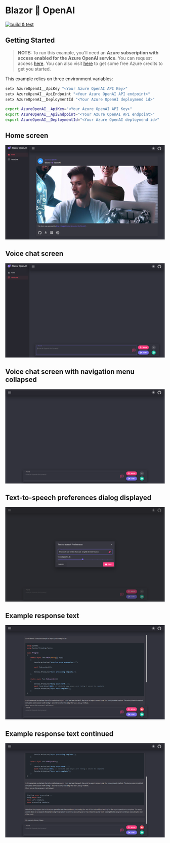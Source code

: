 # Blazor 💜 OpenAI

[![build & test](https://github.com/IEvangelist/blazor-azure-openai/actions/workflows/dotnet.yml/badge.svg)](https://github.com/IEvangelist/blazor-azure-openai/actions/workflows/dotnet.yml)

## Getting Started

> **NOTE:** 
> To run this example, you'll need an **Azure subscription with access enabled for the Azure OpenAI service**. You can request access [here](https://aka.ms/oaiapply). You can also visit [here](https://azure.microsoft.com/free/cognitive-search/) to get some free Azure credits to get you started.

This example relies on three environment variables:

```PowerShell
setx AzureOpenAI__ApiKey "<Your Azure OpenAI API Key>"
setx AzureOpenAI__ApiEndpoint "<Your Azure OpenAI API endpoint>"
setx AzureOpenAI__DeploymentId "<Your Azure OpenAI deploymend id>"
```

```bash
export AzureOpenAI__ApiKey="<Your Azure OpenAI API Key>"
export AzureOpenAI__ApiEndpoint="<Your Azure OpenAI API endpoint>"
export AzureOpenAI__DeploymentId="<Your Azure OpenAI deploymend id>"
```

## Home screen

![Home screen](images/home.png)

## Voice chat screen

![Voice chat screen](images/voice-chat.png)

## Voice chat screen with navigation menu collapsed

![Voice chat screen with navigation menu collapsed](images/drawer-closed.png)

## Text-to-speech preferences dialog displayed

![Text-to-speech preferences dialog](images/tts-dialog.png)

## Example response text

![Example response text](images/response.png)

## Example response text continued

![Example response text continued](images/response-two.png)
